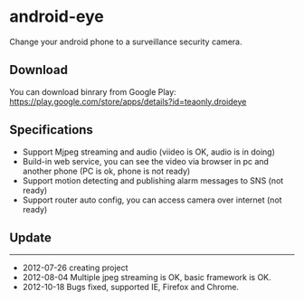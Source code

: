 android-eye
===========

Change your android phone to a surveillance security camera.

## Download ##
You can download binrary from Google Play: 
https://play.google.com/store/apps/details?id=teaonly.droideye 

## Specifications ##
*  Support Mjpeg streaming and audio (viideo is OK, audio is in doing)
*  Build-in web service, you can see the video via browser in pc and another phone (PC is ok, phone is not ready)
*  Support motion detecting and publishing alarm messages to SNS (not ready)
*  Support router auto config, you can access camera over internet (not ready)

## Update ##
-------
*  2012-07-26  creating project
*  2012-08-04  Multiple jpeg streaming is OK, basic framework is OK.
*  2012-10-18  Bugs fixed, supported IE, Firefox and Chrome. 

